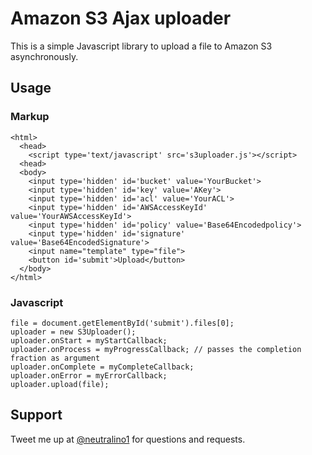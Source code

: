Amazon S3 Ajax uploader
=======================

This is a simple Javascript library to upload a file to Amazon S3 asynchronously.

## Usage

### Markup

    <html>
      <head>
        <script type='text/javascript' src='s3uploader.js'></script>
      <head>
      <body>
        <input type='hidden' id='bucket' value='YourBucket'>
        <input type='hidden' id='key' value='AKey'>
        <input type='hidden' id='acl' value='YourACL'>
        <input type='hidden' id='AWSAccessKeyId' value='YourAWSAccessKeyId'>
        <input type='hidden' id='policy' value='Base64Encodedpolicy'>
        <input type='hidden' id='signature' value='Base64EncodedSignature'>
        <input name="template" type="file">
        <button id='submit'>Upload</button>
      </body>
    </html>

### Javascript

    file = document.getElementById('submit').files[0];
    uploader = new S3Uploader();
    uploader.onStart = myStartCallback;
    uploader.onProcess = myProgressCallback; // passes the completion fraction as argument
    uploader.onComplete = myCompleteCallback;
    uploader.onError = myErrorCallback;
    uploader.upload(file);

## Support

Tweet me up at [@neutralino1](http://twitter.com/neutralino1) for questions and requests.